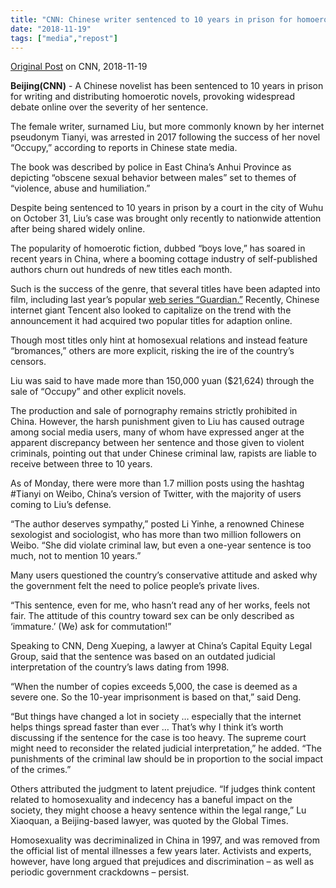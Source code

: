 ```yaml
---
title: "CNN: Chinese writer sentenced to 10 years in prison for homoerotic book" 
date: "2018-11-19"
tags: ["media","repost"] 
---
```


[Original Post](https://www.cnn.com/2018/11/19/china/chinese-erotic-fiction-writer-prison-intl/index.html) on CNN, 2018-11-19

**Beijing(CNN)** - A Chinese novelist has been sentenced to 10 years in prison for writing and distributing homoerotic novels, provoking widespread debate online over the severity of her sentence.

The female writer, surnamed Liu, but more commonly known by her internet pseudonym Tianyi, was arrested in 2017 following the success of her novel “Occupy,” according to reports in Chinese state media.

The book was described by police in East China’s Anhui Province as depicting “obscene sexual behavior between males” set to themes of “violence, abuse and humiliation.”

Despite being sentenced to 10 years in prison by a court in the city of Wuhu on October 31, Liu’s case was brought only recently to nationwide attention after being shared widely online.

The popularity of homoerotic fiction, dubbed “boys love,” has soared in recent years in China, where a booming cottage industry of self-published authors churn out hundreds of new titles each month.

Such is the success of the genre, that several titles have been adapted into film, including last year’s popular [web series “Guardian.”](https://baike.baidu.com/item/%E9%95%87%E9%AD%82/20202521) Recently, Chinese internet giant Tencent also looked to capitalize on the trend with the announcement it had acquired two popular titles for adaption online.

Though most titles only hint at homosexual relations and instead feature “bromances,” others are more explicit, risking the ire of the country’s censors.

Liu was said to have made more than 150,000 yuan ($21,624) through the sale of “Occupy” and other explicit novels.

The production and sale of pornography remains strictly prohibited in China. However, the harsh punishment given to Liu has caused outrage among social media users, many of whom have expressed anger at the apparent discrepancy between her sentence and those given to violent criminals, pointing out that under Chinese criminal law, rapists are liable to receive between three to 10 years.

As of Monday, there were more than 1.7 million posts using the hashtag #Tianyi on Weibo, China’s version of Twitter, with the majority of users coming to Liu’s defense.

“The author deserves sympathy,” posted Li Yinhe, a renowned Chinese sexologist and sociologist, who has more than two million followers on Weibo. “She did violate criminal law, but even a one-year sentence is too much, not to mention 10 years.”

Many users questioned the country’s conservative attitude and asked why the government felt the need to police people’s private lives.

“This sentence, even for me, who hasn’t read any of her works, feels not fair. The attitude of this country toward sex can be only described as ‘immature.’ (We) ask for commutation!”

Speaking to CNN, Deng Xueping, a lawyer at China’s Capital Equity Legal Group, said that the sentence was based on an outdated judicial interpretation of the country’s laws dating from 1998.

“When the number of copies exceeds 5,000, the case is deemed as a severe one. So the 10-year imprisonment is based on that,” said Deng.

“But things have changed a lot in society … especially that the internet helps things spread faster than ever … That’s why I think it’s worth discussing if the sentence for the case is too heavy. The supreme court might need to reconsider the related judicial interpretation,” he added. “The punishments of the criminal law should be in proportion to the social impact of the crimes.”

Others attributed the judgment to latent prejudice. “If judges think content related to homosexuality and indecency has a baneful impact on the society, they might choose a heavy sentence within the legal range,” Lu Xiaoquan, a Beijing-based lawyer, was quoted by the Global Times.

Homosexuality was decriminalized in China in 1997, and was removed from the official list of mental illnesses a few years later. Activists and experts, however, have long argued that prejudices and discrimination – as well as periodic government crackdowns – persist.
